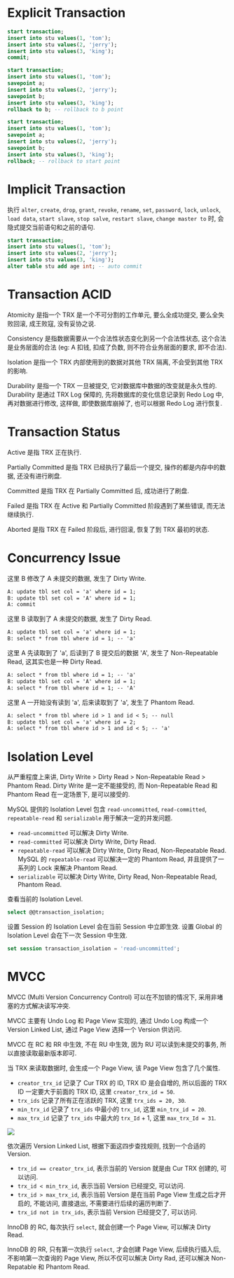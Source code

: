 # Explicit Transaction

```sql
start transaction;
insert into stu values(1, 'tom');
insert into stu values(2, 'jerry');
insert into stu values(3, 'king');
commit;

start transaction;
insert into stu values(1, 'tom');
savepoint a;
insert into stu values(2, 'jerry');
savepoint b;
insert into stu values(3, 'king');
rollback to b; -- rollback to b point

start transaction;
insert into stu values(1, 'tom');
savepoint a;
insert into stu values(2, 'jerry');
savepoint b;
insert into stu values(3, 'king');
rollback; -- rollback to start point
```

# Implicit Transaction

执行 `alter`, `create`, `drop`, `grant`, `revoke`, `rename`, `set`, `password`, `lock`, `unlock`, `load data`, `start slave`, `stop salve`, `restart slave`, `change master to` 时, 会隐式提交当前语句和之前的语句.

```sql
start transaction;
insert into stu values(1, 'tom');
insert into stu values(2, 'jerry');
insert into stu values(3, 'king');
alter table stu add age int; -- auto commit
```

# Transaction ACID

Atomicity 是指一个 TRX 是一个不可分割的工作单元, 要么全成功提交, 要么全失败回滚, 成王败寇, 没有妥协之说.

Consistency 是指数据需要从一个合法性状态变化到另一个合法性状态, 这个合法是业务层面的合法 (eg: A 扣钱, 扣成了负数, 则不符合业务层面的要求, 即不合法). 

Isolation 是指一个 TRX 内部使用到的数据对其他 TRX 隔离, 不会受到其他 TRX 的影响.

Durability 是指一个 TRX 一旦被提交, 它对数据库中数据的改变就是永久性的. Durability 是通过 TRX Log 保障的, 先将数据库的变化信息记录到 Redo Log 中, 再对数据进行修改, 这样做, 即使数据库崩掉了, 也可以根据 Redo Log 进行恢复.

# Transaction Status

Active 是指 TRX 正在执行.

Partially Committed 是指 TRX 已经执行了最后一个提交, 操作的都是内存中的数据, 还没有进行刷盘.

Committed 是指 TRX 在 Partially Committed 后, 成功进行了刷盘.

Failed 是指 TRX 在 Active 和 Partially Committed 阶段遇到了某些错误, 而无法继续执行.

Aborted 是指 TRX 在 Failed 阶段后, 进行回滚, 恢复了到 TRX 最初的状态.

# Concurrency Issue

这里 B 修改了 A 未提交的数据, 发生了 Dirty Write.

```txt
A: update tbl set col = 'a' where id = 1;
B: update tbl set col = 'A' where id = 1;
A: commit
```

这里 B 读取到了 A 未提交的数据, 发生了 Dirty Read.

```txt
A: update tbl set col = 'a' where id = 1;
B: select * from tbl where id = 1; -- 'a'
```

这里 A 先读取到了 'a', 后读到了 B 提交后的数据 'A', 发生了 Non-Repeatable Read, 这其实也是一种 Dirty Read.

```txt
A: select * from tbl where id = 1; -- 'a'
B: update tbl set col = 'A' where id = 1;
A: select * from tbl where id = 1; -- 'A'
```

这里 A 一开始没有读到 'a', 后来读取到了 'a', 发生了 Phantom Read.

```txt
A: select * from tbl where id > 1 and id < 5; -- null
B: update tbl set col = 'a' where id = 2;
A: select * from tbl where id > 1 and id < 5; -- 'a'
```

# Isolation Level

从严重程度上来讲, Dirty Write > Dirty Read > Non-Repeatable Read > Phantom Read. Dirty Write 是一定不能接受的, 而 Non-Repeatable Read 和 Phantom Read 在一定场景下, 是可以接受的.

MySQL 提供的 Isolation Level 包含 `read-uncommitted`, `read-committed`, `repeatable-read` 和 `serializable` 用于解决一定的并发问题.

- `read-uncommitted` 可以解决 Dirty Write.
- `read-committed` 可以解决 Dirty Write, Dirty Read.
- `repeatable-read` 可以解决 Dirty Write, Dirty Read, Non-Repeatable Read. MySQL 的 `repeatable-read` 可以解决一定的 Phantom Read, 并且提供了一系列的 Lock 来解决 Phantom Read.
- `serializable` 可以解决 Dirty Write, Dirty Read, Non-Repeatable Read, Phantom Read.

查看当前的 Isolation Level.

```sql
select @@transaction_isolation;
```

设置 Session 的 Isolation Level 会在当前 Session 中立即生效. 设置 Global 的 Isolation Level 会在下一次 Session 中生效.

```sql
set session transaction_isolation = 'read-uncommitted';
```

# MVCC

MVCC (Multi Version Concurrency Control) 可以在不加锁的情况下, 采用非堵塞的方式解决读写冲突.

MVCC 主要有 Undo Log 和 Page View 实现的, 通过 Undo Log 构成一个 Version Linked List, 通过 Page View 选择一个 Version 供访问.

MVCC 在 RC 和 RR 中生效, 不在 RU 中生效, 因为 RU 可以读到未提交的事务, 所以直接读取最新版本即可.

当 TRX 来读取数据时, 会生成一个 Page View, 该 Page View 包含了几个属性.

- `creator_trx_id` 记录了 Cur TRX 的 ID, TRX ID 是会自增的, 所以后面的 TRX ID 一定要大于前面的 TRX ID, 这里 `creator_trx_id = 50`.
- `trx_ids` 记录了所有正在活跃的 TRX, 这里 `trx_ids = 20, 30`.
- `min_trx_id` 记录了 `trx_ids` 中最小的 `trx_id`, 这里 `min_trx_id = 20`.
- `max_trx_id` 记录了 `trx_ids` 中最大的 `trx_Id` + 1, 这里 `max_trx_Id = 31`.

![](https://note-sun.oss-cn-shanghai.aliyuncs.com/image/202312241733177.png)

依次遍历 Version Linked List, 根据下面这四步查找规则, 找到一个合适的 Version.

- `trx_id == creator_trx_id`, 表示当前的 Version 就是由 Cur TRX 创建的, 可以访问.
- `trx_id < min_trx_id`, 表示当前 Version 已经提交, 可以访问.
- `trx_id > max_trx_id`, 表示当前 Version 是在当前 Page View 生成之后才开启的, 不能访问, 直接退出, 不需要进行后续的遍历判断了.
- `trx_id not in trx_ids`, 表示当前 Version 已经提交了, 可以访问.

InnoDB 的 RC, 每次执行 `select`, 就会创建一个 Page View, 可以解决 Dirty Read.

InnoDB 的 RR, 只有第一次执行 `select`, 才会创建 Page View, 后续执行插入后, 不影响第一次查询的 Page View, 所以不仅可以解决 Dirty Rad, 还可以解决 Non-Repatable 和 Phantom Read.